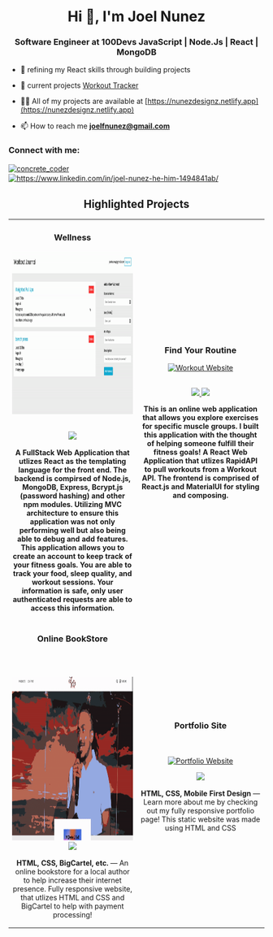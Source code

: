 <h1 align="center">Hi 👋, I'm Joel Nunez</h1>
<h3 align="center">Software Engineer at 100Devs  JavaScript | Node.Js | React | MongoDB </h3>

- 🔭 refining my React skills through building projects

- 🔭 current projects [Workout Tracker]('https://github.com/DeCodeTheMatrix03/Find-Your-Routine')

- 👨‍💻 All of my projects are available at [https://nunezdesignz.netlify.app](https://nunezdesignz.netlify.app)

- 📫 How to reach me **joelfnunez@gmail.com**

<h3 align="left">Connect with me:</h3>
<p align="left">
<a href="https://twitter.com/concrete_coder" target="blank"><img align="center" src="https://raw.githubusercontent.com/rahuldkjain/github-profile-readme-generator/master/src/images/icons/Social/twitter.svg" alt="concrete_coder" height="30" width="40" /></a>
<a href="https://linkedin.com/in/https://www.linkedin.com/in/joel-nunez-he-him-1494841ab/" target="blank"><img align="center" src="https://raw.githubusercontent.com/rahuldkjain/github-profile-readme-generator/master/src/images/icons/Social/linked-in-alt.svg" alt="https://www.linkedin.com/in/joel-nunez-he-him-1494841ab/" height="30" width="40" /></a>
</p>

<!--Project Section -->

<h2 align="center">Highlighted Projects </h2>
<div align="center">
<table>
     <tr>
<td width="50%">
<h3 align="center" color="white">Wellness</h2>
<div align="center">  
<a href= 'https://github.com/DeCodeTheMatrix03/Wellness-Journal'>
<img src= 'https://github.com/DeCodeTheMatrix03/Wellness-Journal/blob/main/ezgif.com-gif-maker%20(2).gif' alt="Workout Website" height="322px" width="100%" />
</a>
<br>
<br>
<p>
<a href="https://github.com/DeCodeTheMatrix03/Wellness-Journal" target="_blank">
<img src="https://img.shields.io/badge/Code-lightgrey?style=for-the-badge&logo=github"/>
</a>
<p><strong>
A FullStack Web Application that utlizes React as the templating language for the front end. The backend is compirsed of Node.js, MongoDB, Express, Bcrypt.js (password hashing) and other npm modules. Utilizing MVC architecture to ensure this application was not only performing well but also being able to debug and add features. This application allows you to create an account to keep track of your fitness goals. You are able to track your food, sleep quality, and workout sessions. Your information is safe, only user authenticated requests are able to access this information. 
</p>
   


<td width="50%">
<h3 align="center" color="white">Find Your Routine</h2>
<div align="center">  
<a href= 'https://github.com/DeCodeTheMatrix03/Find-Your-Routine'>
<img src="https://github.com/DeCodeTheMatrix03/Workout-Explorer/blob/main/ezgif.com-gif-maker%20(3).gif" alt="Workout Website" height="322px" width="100%" />
</a>
<br>
<br>
<p>
<a href="https://github.com/DeCodeTheMatrix03/Find-Your-Routine" target="_blank">
<img src="https://img.shields.io/badge/Code-lightgrey?style=for-the-badge&logo=github"/>
</a>
<a href="https://workout-explorer.netlify.app/" target="_blank">
<img src="https://img.shields.io/badge/-website-green?style=for-the-badge&color=005da8"/>
</a>
<p><strong>
This is an online web application that allows you explore exercises for specific muscle groups. I built this application with the thought of helping someone fulfill their fitness goals! A React Web Application that utlizes RapidAPI to pull workouts from a Workout API. The frontend is comprised of React.js and MaterialUI for styling and composing.
</p>


<tr>
<a href='https://lovefound.bigcartel.com'>
</a>
<td width="50%">
<h3 align="center" color="white">Online BookStore</h2>
<div align="center" >  
<br>
<br>
<a href='https://lovefound.bigcartel.com' target="_blank">
<p>
<img src="https://github.com/DeCodeTheMatrix03/DeCodeTheMatrix03/blob/main/ezgif.com-gif-maker.gif" alt="Bookstore Website" height="322px" width="100%" />
</a>
<a href="https://lovefound.bigcartel.com" target="_blank">
<img src="https://img.shields.io/badge/-website-green?style=for-the-badge&color=005da8"/>
</a>
</p>
<p><strong>HTML, CSS, BigCartel, etc.</strong> — An online bookstore for a local author to help increase their internet presence. Fully responsive website, that utlizes HTML and CSS and BigCartel to help with payment processing!</p>
 
</div>
</td>
<td width="50%">
<h3 align="center" color="white">Portfolio Site</h2>
<div align="center" >  
<br>
<br>
 <a href='https://nunezdesignz.netlify.app' target = "_blank">

<img src="https://github.com/DeCodeTheMatrix03/DeCodeTheMatrix03/blob/main/ezgif.com-gif-maker-2.gif" alt="Portfolio Website" height="322px" width="100%" />
</a>
<p>
<a href='https://nunezdesignz.netlify.app' target="_blank">
<img src="https://img.shields.io/badge/-website-green?style=for-the-badge&color=005da8"/>
</a>
</p>
<p><strong>HTML, CSS, Mobile First Design</strong> — Learn more about me by checking out my fully responsive portfolio page! This static website was made using HTML and CSS </p>
</div>
   <!--
<tr>
<td width="50%">
<h3 align="center" color="white">T&K Nigerian Restaurant</h2>
<div align="center">  
<a href='https://tandkpdx.com/'>
<img src="https://github.com/ssaryonjr/ssaryonjr/blob/main/ezgif.com-gif-maker%20(5).gif?raw=true" alt="Restaurant Website" height="322px" width="100%" />
</a>
<br>
<br>
<p>
<a href="https://github.com/ssaryonjr/T-K-Restaurant-" target="_blank">
<img src="https://img.shields.io/badge/Code-lightgrey?style=for-the-badge&logo=github"/>
</a>  
<a href="https://tandkpdx.com/" target="_blank">
<img src="https://img.shields.io/badge/-website-green?style=for-the-badge&color=005da8"/>
</a>
</p>
<p><strong>JavaScript, jQuery, Bootstrap, CSS3, HTML5</strong> — Designed and deployed a fully responsive desktop and mobile web interface for customers of T&K Restaurant to browse their menu and connect to Door Dash and place orders for delivery or pick up.</p>
</div>
</td>
<td width="50%">
<h3 align="center" color="white">Coding Resources API
</h2>
<div align="center" >  
<a href='https://narutobattlescreen-js.netlify.app/'>
<img src="https://github.com/bytesbybianca/readme-assets/raw/main/profile-images/coding-resources-api.gif?raw=true" alt="Naruto Game" height="322px" width="100%" />
</a>
<br>
<br>
<p>
<a href="https://github.com/the-api-administration/coding-resources-api" target="_blank">
<img src="https://img.shields.io/badge/Code-lightgrey?style=for-the-badge&logo=github"/>
</a>  
<a href="https://coding-resources-api.up.railway.app/" target="_blank">
<img src="https://img.shields.io/badge/-website-green?style=for-the-badge&color=005da8"/>
</a>
</p>
<p><strong>JavaScript, EJS, Node, Express, MongoDB,</strong> — This API serves educational content for a wide variety of computer science topics, languages and technologies relevant to web development.</p>
</div>
</table>

</div>
-->
